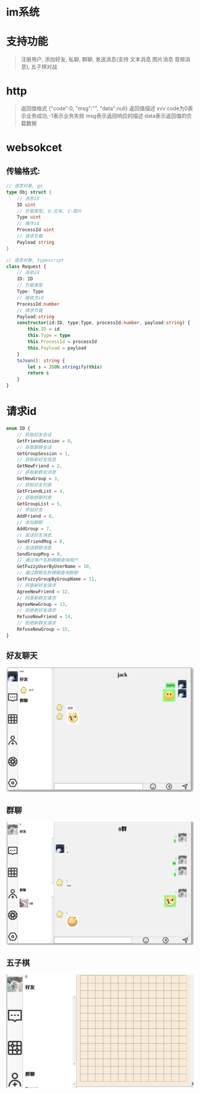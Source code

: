 # im系统

# 支持功能
> 注册用户, 添加好友, 私聊, 群聊, 发送消息(支持 文本消息 图片消息 音频消息), 五子棋对战

# http
> 返回值格式 {"code":0, "msg":"", "data":null}
> 返回值描述 vvv
> code为0表示业务成功,-1表示业务失败
> msg表示返回响应的描述
> data表示返回值的负载数据

# websokcet
## 传输格式:
```go
// 请求对象, go
type Obj struct {
	// 消息id
	ID uint
	// 负载类型, 0:文本, 1:图片
	Type uint
	// 操作id
	ProcessId uint
	// 请求负载
	Payload string
}
```

```typescript
// 请求对象, typescript
class Request {  
    // 消息id
    ID: ID
    // 负载类型
    Type: Type
    // 接收方id
    ProcessId:number
    // 请求负载
    Payload:string
    constructor(id:ID, type:Type, processId:number, payload:string) {
        this.ID = id
        this.Type = type
        this.ProcessId = processId
        this.Payload = payload
    }
    toJson(): string {
        let s = JSON.stringify(this)
        return s
    }
}
```

# 请求id
```typescript
enum ID {
    // 获取好友会话
    GetFriendSession = 0,
    // 获取群聊会话
    GetGroupSession = 1,
    // 获取新好友信息
    GetNewFriend = 2,
    // 获取新群友消息
    GetNewGroup = 3,
    // 获取好友列表
    GetFriendList = 4,
    // 获取群聊列表
    GetGroupList = 5,
    // 添加好友
    AddFriend = 6,
    // 添加群聊
    AddGroup = 7,
    // 发送好友消息
    SendFriendMsg = 8,
    // 发送群聊消息
    SendGroupMsg = 9,
    // 通过用户名称模糊查询用户
    GetFuzzyUserByUserName = 10,
    // 通过群聊名称模糊查询群聊
    GetFuzzyGroupByGroupName = 11,
    // 同意新好友请求
    AgreeNewFriend = 12,
    // 同意新群友请求
    AgreeNewGroup = 13,
    // 拒绝新好友请求
    RefuseNewFriend = 14,
    // 拒绝新群友请求
    RefuseNewGroup = 15,
}
```
## 好友聊天
![image](./friend.png)
## 群聊
![image](./group.png)
## 五子棋
![image](./five-chess.png)
